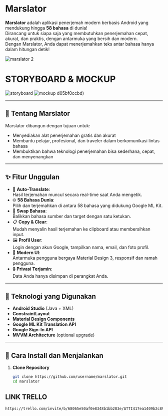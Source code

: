 #  Marslator

**Marslator** adalah aplikasi penerjemah modern berbasis Android yang mendukung hingga **58 bahasa** di dunia!  
Dirancang untuk siapa saja yang membutuhkan penerjemahan cepat, akurat, dan praktis, dengan antarmuka yang bersih dan modern.  
Dengan Marslator, Anda dapat menerjemahkan teks antar bahasa hanya dalam hitungan detik!

![marslator 2](https://github.com/user-attachments/assets/5a5f6ce4-4cd0-41ca-967e-597a0984b039)

# STORYBOARD & MOCKUP
![storyboard](https://github.com/user-attachments/assets/64466b0e-1b63-40cb-9505-7e165bcaeb6d)
![mockup](https://github.com/user-attachments/assets/fd655d01-a074-45a6-b0e5-d8d8e97d033e)
d05bf0ccbd)


---

## 📖 Tentang Marslator

Marslator dibangun dengan tujuan untuk:

- Menyediakan alat penerjemahan gratis dan akurat
- Membantu pelajar, profesional, dan traveler dalam berkomunikasi lintas bahasa
- Membuktikan bahwa teknologi penerjemahan bisa sederhana, cepat, dan menyenangkan

---

## ✨ Fitur Unggulan

- 🔄 **Auto-Translate**:  
  Hasil terjemahan muncul secara real-time saat Anda mengetik.
- 🌐 **58 Bahasa Dunia**:  
  Pilih dan terjemahkan di antara 58 bahasa yang didukung Google ML Kit.
- 🔁 **Swap Bahasa**:  
  Balikkan bahasa sumber dan target dengan satu ketukan.
- 📋 **Copy & Clear**:  
  Mudah menyalin hasil terjemahan ke clipboard atau membersihkan input.
- 🖼️ **Profil User**:  
  Login dengan akun Google, tampilkan nama, email, dan foto profil.
- 🎨 **Modern UI**:  
  Antarmuka pengguna bergaya Material Design 3, responsif dan ramah pengguna.
- 🔒 **Privasi Terjamin**:  
  Data Anda hanya disimpan di perangkat Anda.

---

## 🚀 Teknologi yang Digunakan

- **Android Studio** (Java + XML)
- **ConstraintLayout**
- **Material Design Components**
- **Google ML Kit Translation API**
- **Google Sign-In API**
- **MVVM Architecture** (optional upgrade)

---
## 🔧 Cara Install dan Menjalankan

1. **Clone Repository**  
   ```bash
   git clone https://github.com/username/marslator.git
   cd marslator

## LINK TRELLO
```
https://trello.com/invite/b/68065e50af0e8348b1bb283e/ATTI417ea1409b2c89f0e4ced0493b4af0abC9C8590E/marslator
